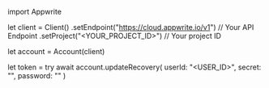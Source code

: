 import Appwrite

let client = Client()
    .setEndpoint("https://cloud.appwrite.io/v1") // Your API Endpoint
    .setProject("&lt;YOUR_PROJECT_ID&gt;") // Your project ID

let account = Account(client)

let token = try await account.updateRecovery(
    userId: "<USER_ID>",
    secret: "<SECRET>",
    password: ""
)

